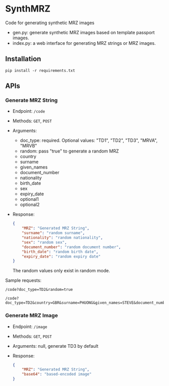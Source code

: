 # SynthMRZ

Code for generating synthetic MRZ images

* gen.py: generate synthetic MRZ images based on template passport images.
* index.py: a web interface for generating MRZ strings or MRZ images.

## Installation

```
pip install -r requirements.txt
```

## APIs

### Generate MRZ String

* Endpoint: `/code`
* Methods: `GET`, `POST`
* Arguments:
   * doc_type: required. Optional values: "TD1", "TD2", "TD3", "MRVA", "MRVB"
   * random: pass "true" to generate a random MRZ
   * country
   * surname
   * given_names
   * document_number
   * nationality
   * birth_date
   * sex
   * expiry_date
   * optional1
   * optional2
* Response:
    
    ```json
    {
        "MRZ": "Generated MRZ String",
        "surname": "random surname",
        "nationality": "random nationality",
        "sex": "random sex",
        "document_number": "random document number",
        "birth_date": "random birth date",
        "expiry_date": "random expiry date"
    }
    ```
    
    The random values only exist in random mode.
    
Sample requests:

```
/code?doc_type=TD2&random=true

/code?doc_type=TD2&country=GBR&surname=PHUONG&given_names=STEVE&document_number=FPOGDULZU&nationality=GBR&birth_date=520608&sex=M&expiry_date=311205&optional1=&optional2=
```

### Generate MRZ Image

* Endpoint: `/image`
* Methods: `GET`, `POST`
* Arguments: null, generate TD3 by default
* Response:
    
    ```json
    {
        "MRZ": "Generated MRZ String",
        "base64": "based-encoded image"
    }
    ```

